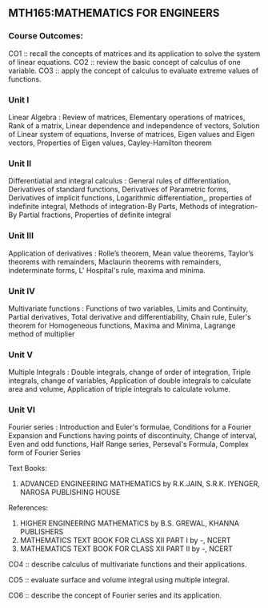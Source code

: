 ## MTH165:MATHEMATICS FOR ENGINEERS

### Course Outcomes:

CO1 :: recall the concepts of matrices and its application to solve the system of linear equations.
CO2 :: review the basic concept of calculus of one variable.
CO3 :: apply the concept of calculus to evaluate extreme values of functions.

### Unit I

Linear Algebra : Review of matrices, Elementary operations of matrices, Rank of a matrix, Linear
dependence and independence of vectors, Solution of Linear system of equations, Inverse of matrices,
Eigen values and Eigen vectors, Properties of Eigen values, Cayley-Hamilton theorem

### Unit II

Differentiatial and integral calculus : General rules of differentiation, Derivatives of standard
functions, Derivatives of Parametric forms, Derivatives of implicit functions, Logarithmic
differentiation,, properties of indefinite integral, Methods of integration-By Parts, Methods of
integration-By Partial fractions, Properties of definite integral

### Unit III

Application of derivatives : Rolle’s theorem, Mean value theorems, Taylor’s theorems with
remainders, Maclaurin theorems with remainders, indeterminate forms, L' Hospital's rule, maxima and
minima.

### Unit IV

Multivariate functions : Functions of two variables, Limits and Continuity, Partial derivatives, Total
derivative and differentiability, Chain rule, Euler's theorem for Homogeneous functions, Maxima and
Minima, Lagrange method of multiplier

### Unit V

Multiple Integrals : Double integrals, change of order of integration, Triple integrals, change of
variables, Application of double integrals to calculate area and volume, Application of triple integrals
to calculate volume.

### Unit VI

Fourier series : Introduction and Euler's formulae, Conditions for a Fourier Expansion and Functions
having points of discontinuity, Change of interval, Even and odd functions, Half Range series,
Perseval's Formula, Complex form of Fourier Series

Text Books:

1. ADVANCED ENGINEERING MATHEMATICS by R.K.JAIN, S.R.K. IYENGER, NAROSA
PUBLISHING HOUSE

References:

1. HIGHER ENGINEERING MATHEMATICS by B.S. GREWAL, KHANNA PUBLISHERS
2. MATHEMATICS TEXT BOOK FOR CLASS XII PART I by -, NCERT
3. MATHEMATICS TEXT BOOK FOR CLASS XII PART II by -, NCERT

CO4 :: describe calculus of multivariate functions and their applications.

CO5 :: evaluate surface and volume integral using multiple integral.

CO6 :: describe the concept of Fourier series and its application.
